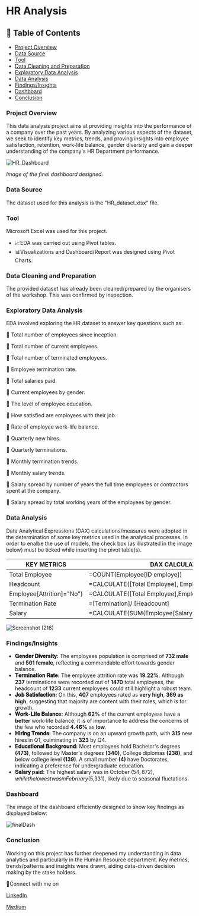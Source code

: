 # HR Analysis

## 📜 Table of Contents

- [Project Overview](#project-overview)
- [Data Source](#data-source)
- [Tool](#tool)
- [Data Cleaning and Preparation](#data-cleaning-and-preparation)
- [Exploratory Data Analysis](#exploratory-data-analysis)
- [Data Analysis](#data-analysis)
- [Findings/Insights](#findingsinsights)
- [Dashboard](#dashboard)
- [Conclusion](#conclusion)

###  Project Overview
This data analysis project aims at providing insights into the performance of a company over the past years. By analyzing various aspects of the dataset, we seek to identify key metrics, trends, and proving insights into employee satisfaction, retention, work-life balance, gender diversity and gain a deeper understanding of the company's HR Department performance.


![HR_Dashboard](https://github.com/user-attachments/assets/6345385a-3785-4f6a-bc6d-66a874b5baa3)

*Image of the final dashboard designed.*


###  Data Source
The dataset used for this analysis is the "HR_dataset.xlsx" file.

### Tool
Microsoft Excel was used for this project.
- 📈EDA was carried out using Pivot tables.
- 📊Visualizations and Dashboard/Report was designed using Pivot Charts.

###  Data Cleaning and Preparation
The provided dataset has already been cleaned/prepared by the organisers of the workshop. This was confirmed by inspection.

###  Exploratory Data Analysis
EDA involved exploring the HR dataset to answer key questions such as:

📍 Total number of employees since inception.

📍 Total number of current employees.

📍 Total number of terminated employees.

📍 Employee termination rate.

📍 Total salaries paid.

📍 Current employees by gender.

📍 The level of employee education.

📍 How satisfied are employees with their job.

📍 Rate of employee work-life balance.

📍 Quarterly new hires.

📍 Quarterly terminations.

📍 Monthly termination trends.

📍 Monthly salary trends.

📍 Salary spread by number of years the full time employees or contractors spent at the company.

📍 Salary spread by total working  years of the employees by gender.

###  Data Analysis

Data Analytical Expressions (DAX) calculations/measures were adopted in the determination of some key metrics used in the analytical processes. In order to enalbe the use of models, the check box (as illustrated in the image below) must be ticked while inserting the pivot table(s).

|KEY METRICS|DAX CALCULATIONS|
|-----------|---------------|
|Total Employee|=COUNT(Employee[ID employe])|
|Headcount|=CALCULATE([Total Employee], Employee[Attrition]="No")|
|Employee[Attrition]="No")|=CALCULATE([Total Employee],Employee[Attrition]="Yes")|
|Termination Rate|=[Termination]/ [Headcount]|
|Salary|=CALCULATE(SUM(Employee[Salary]),Employee[Attrition]="No")|

![Screenshot (216)](https://github.com/user-attachments/assets/dde3c24c-359c-48e0-a26b-11ab26008a92)

###  Findings/Insights
- **𝐆𝐞𝐧𝐝𝐞𝐫 𝐃𝐢𝐯𝐞𝐫𝐬𝐢𝐭𝐲:** The employees population is comprised of **732 male** and **501 female**, reflecting a commendable effort towards gender balance.
- **𝐓𝐞𝐫𝐦𝐢𝐧𝐚𝐭𝐢𝐨𝐧 𝐑𝐚𝐭𝐞:** The employee attrition rate was **19.22%**. Although **237** terminations were recorded out of **1470** total employees, the headcount of **1233** current employees could still highlight a robust team.
- **𝐉𝐨𝐛 𝐒𝐚𝐭𝐢𝐬𝐟𝐚𝐜𝐭𝐢𝐨𝐧:** On this, **407** employees rated as **very high**, **369 as high**, suggesting that majority are content with their roles, which is for growth.
- **𝐖𝐨𝐫𝐤-𝐋𝐢𝐟𝐞 𝐁𝐚𝐥𝐚𝐧𝐜e:** Although **62%** of the current employess have a **better** work-life balance, it is of importance to address the concerns of the few who recorded **4.46%** as **low**.
- **𝐇𝐢𝐫𝐢𝐧𝐠 𝐓𝐫𝐞𝐧𝐝𝐬:** The company is on an upward growth path, with **315** new hires in Q1, culminating in **323** by Q4.
- **E𝐝𝐮𝐜𝐚𝐭𝐢𝐨𝐧𝐚𝐥 𝐁𝐚𝐜𝐤𝐠𝐫𝐨𝐮𝐧𝐝:** Most employees hold Bachelor's degrees **(473)**, followed by Master's degrees **(340)**, College diplomas **(238)**, and below college level **(139)**. A small number **(4)** have Doctorates, indicating a preference for undergraduate education.
- **𝐒𝐚𝐥𝐚𝐫𝐲 paid:** The highest salary was in October ($54,872), while the lowest was in February ($5,331), likely due to seasonal fluctations.

###  Dashboard
The image of the dashboard efficiently designed to show key findings as displayed below:

![finalDash](https://github.com/user-attachments/assets/78da7565-1358-4771-aaf8-8bd0d2c34db1)

###  Conclusion
Working on this project has further deepened my understanding in data analytics and particularly in the Human Resource department. Key metrics, trends/patterns and insights were drawn, aiding data-driven decision making by the stake holders.

🤝Connect with me on 

[LinkedIn](https://www.linkedin.com/in/sylvester-iheanaetu-434069231/)

[Medium](https://medium.com/@sylvesteriheanaetu) 
